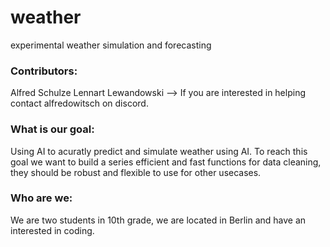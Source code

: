 # weather
experimental weather simulation and forecasting

### Contributors:
  Alfred Schulze
  Lennart Lewandowski
  --> If you are interested in helping contact alfredowitsch on discord.
  
### What is our goal:
Using AI to acuratly predict and simulate weather using AI. To reach this goal we want to build a series efficient and fast functions for data cleaning, they should be robust and flexible to use for other usecases.

### Who are we:
We are two students in 10th grade, we are located in Berlin and have an interested in coding.
